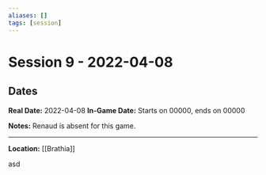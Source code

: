 ```yaml
---
aliases: []
tags: [session]
---
```

# Session 9 - 2022-04-08
## Dates
**Real Date:** 2022-04-08
**In-Game Date:** Starts on 00000, ends on 00000

**Notes:** Renaud is absent for this game.

---

**Location:** [[Brathia]] 

asd